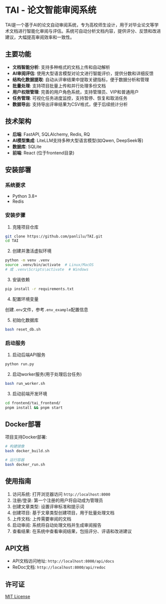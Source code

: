 # TAI - 论文智能审阅系统

TAI是一个基于AI的论文自动审阅系统，专为高校师生设计，用于对毕业论文等学术文档进行智能化审阅与评估。系统可自动分析文档内容，提供评分、反馈和改进建议，大幅提高审阅效率和一致性。

## 主要功能

- **文档智能分析**: 支持多种格式的文档上传和自动解析
- **AI审阅评估**: 使用大型语言模型对论文进行智能评价，提供分数和详细反馈
- **结构化数据提取**: 自动从评审结果中提取关键指标，便于数据分析和管理
- **批量处理**: 支持项目批量上传和并行处理多份文档
- **用户权限管理**: 完善的用户角色系统，支持管理员、VIP和普通用户
- **任务管理**: 可视化任务进度监控，支持暂停、恢复和取消任务
- **数据导出**: 支持导出评审结果为CSV格式，便于后续统计分析

## 技术架构

- **后端**: FastAPI, SQLAlchemy, Redis, RQ
- **AI模型集成**: LiteLLM支持多种大型语言模型(如Qwen, DeepSeek等)
- **数据库**: SQLite
- **前端**: React (位于frontend目录)

## 安装部署

### 系统要求

- Python 3.8+
- Redis

### 安装步骤

1. 克隆项目仓库

```bash
git clone https://github.com/panlilu/TAI.git
cd TAI
```

2. 创建并激活虚拟环境

```bash
python -m venv .venv
source .venv/bin/activate  # Linux/MacOS
# 或 .venv\Scripts\activate  # Windows
```

3. 安装依赖

```bash
pip install -r requirements.txt
```

4. 配置环境变量

创建`.env`文件，参考`.env_example`配置信息

5. 初始化数据库

```bash
bash reset_db.sh
```

### 启动服务

1. 启动后端API服务

```bash
python run.py
```

2. 启动worker服务(用于处理后台任务)

```bash
bash run_worker.sh
```

3. 启动前端开发环境

```bash
cd frontend/tai_frontend/
pnpm install && pnpm start
```
## Docker部署

项目支持Docker部署:

```bash
# 构建镜像
bash docker_build.sh

# 运行容器
bash docker_run.sh
```

## 使用指南

1. 访问系统: 打开浏览器访问 `http://localhost:8000`
2. 注册/登录: 第一个注册的用户将自动成为管理员
3. 创建文章类型: 设置评审标准和提示词
4. 创建项目: 基于文章类型创建项目，用于批量处理文档
5. 上传文档: 上传需要审阅的文档
6. 启动审阅: 系统将自动处理文档并生成审阅报告
7. 查看结果: 在系统中查看审阅结果，包括评分、评语和改进建议

## API文档

- API文档访问地址: `http://localhost:8000/api/docs`
- ReDoc文档: `http://localhost:8000/api/redoc`

## 许可证

[MIT License](LICENSE) 